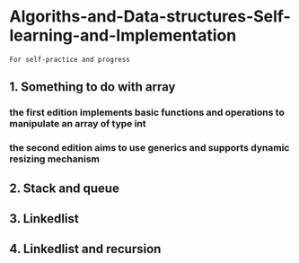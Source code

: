 # Algoriths-and-Data-structures-Self-learning-and-Implementation
`For self-practice and progress`
## 1. Something to do with array
### the first edition implements basic functions and operations to manipulate an array of type int
### the second edition aims to use generics and supports dynamic resizing mechanism 
## 2. Stack and queue
## 3. Linkedlist
## 4. Linkedlist and recursion
